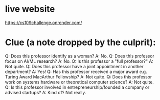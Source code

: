 # live website
https://cs109challenge.onrender.com/

# Clue (a note dropped by the culprit):
Q: Does this professor identify as a woman?
A: No.
Q: Does this professor focus on AI/ML research?
A: No.
Q: Is this professor a "full professor?"
A: Not quite.
Q: Does this professor have a joint appointment in another department?
A: Yes!
Q: Has this professor received a major award e.g. Turing Award MacArthur Fellowship?
A: Not quite.
Q: Does this professor work on systems hardware or theoretical computer science?
A: Not quite.
Q: Is this professor involved in entrepreneurship/founded a company or advised startups?
A: Kind of? Not really.
